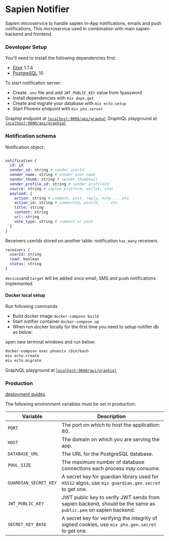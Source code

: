 # Sapien Notifier
Sapien microservice to handle sapien in-App notifications, emails and push notifications, This microservice used in combination with main sapien backend and frontend.

### Developer Setup

You'll need to install the following dependencies first:
* [Elixir](https://elixir-lang.org/install.html) 1.7.4
* [PostgreSQL](https://postgresapp.com/) 10

To start notification server:
* Create `.env` file and add `JWT_PUBLIC_KEY` value from 1password
* Install dependencies with `mix deps.get`
* Create and migrate your database with `mix ecto.setup`
* Start Phoenix endpoint with `mix phx.server`

Graphql endpoint at [`localhost:9000/api/graphql`](http://localhost:9000/api/graphql)
GraphiQL playground at [`localhost:9000/api/graphiql`](http://localhost:9000/api/graphiql)

### Notification schema

Notification object:

```elixir

notification {
  id: id
  sender_id: string # sender userId
  sender_name: string # sender user name
  sender_thumb: string # sender thumbnail
  sender_profile_id: string # sender profileId
  source: string # sapien platform, wallet, chat
  payload: {
    action: string # comment, post, reply, echo ... etc
    action_id: string # commentId, postId, ... etc
    title: string
    content: string
    url: string
    vote_type: string # comment or post
  }
}
```

Receivers userIds stored on another table: notification `has_many` receivers

```elixir
receivers {
  userId: string
  read: boolean
  status: string
}

```

`devices`and `target` will be added once email, SMS and push notifications implemented.

#### Docker local setup

Run following commands

* Build docker image `docker-compose build`
* Start notifier container `docker-compose up`
* When run docker locally for the first time you need to setup notifier db as below:

open new terminal windows and run below:

```bash
docker-compose exec phoenix /bin/bash
mix ecto.create
mix ecto.migrate
```

GraphiQL playground at [`localhost:9000/api/graphiql`](http://localhost:9000/api/graphiql)

### Production

[deployment guides](https://hexdocs.pm/phoenix/deployment.html).

The following environment variables must be set in production:

<table>
  <thead>
    <tr>
      <th>Variable</th>
      <th>Description</th>
    </tr>
  <thead>
  <tbody>
    <tr>
      <td><code>PORT</code></td>
      <td>The port on which to host the application: 80.</td>
    </tr>
    <tr>
      <td><code>HOST</code></td>
      <td>The domain on which you are serving the app.</td>
    </tr>
    <tr>
      <td><code>DATABASE_URL</code></td>
      <td>The URL for the PostgreSQL database.</td>
    </tr>
    <tr>
      <td><code>POOL_SIZE</code></td>
      <td>The maximum number of database connections each process may consume.</td>
    </tr>
    <tr>
      <td><code>GUARDIAN_SECRET_KEY</code></td>
      <td>A secret key for guardian library used for <code>HS512</code> algos, use <code>mix guardian.gen.secret</code> to get one.</td>
    </tr>
    <tr>
      <td><code>JWT_PUBLIC_KEY</code></td>
      <td>JWT public key to verify JWT sends from sapien backend, should be the same as <code>public.pem</code> on sapien backend.</td>
    </tr>
    <tr>
      <td><code>SECRET_KEY_BASE</code></td>
      <td>A secret key for verifying the integrity of signed cookies, use <code>mix phx.gen.secret</code> to get one.</td>
    </tr>
  </tbody>
</table>
